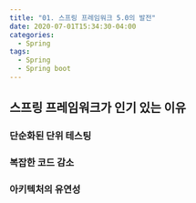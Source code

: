 ```yaml
---
title: "01. 스프링 프레임워크 5.0의 발전"
date: 2020-07-01T15:34:30-04:00
categories:
  - Spring
tags:
  - Spring
  - Spring boot
---
```


## 스프링 프레임워크가 인기 있는 이유
### 단순화된 단위 테스팅

### 복잡한 코드 감소

### 아키텍처의 유연성

